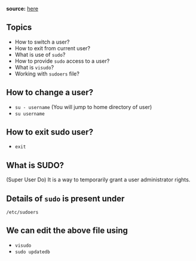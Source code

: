 __source:__ [here](https://youtu.be/l25ir0p6Lfc?si=Za_2njbjPX7bNx13)

## Topics
- How to switch a user?
- How to exit from current user?
- What is use of ```sudo```?
- How to provide ```sudo``` access to a user?
- What is ```visudo```?
- Working with ```sudoers``` file?

## How to change a user?
- ```su - username``` (You will jump to home directory of user)
- ```su username```
## How to exit sudo user?
- ```exit```

## What is SUDO?
(Super User Do) It is a way to temporarily grant a user administrator rights.

## Details of ```sudo``` is present under

```/etc/sudoers```

## We can edit the above file using 
- ```visudo```
- ```sudo updatedb```
